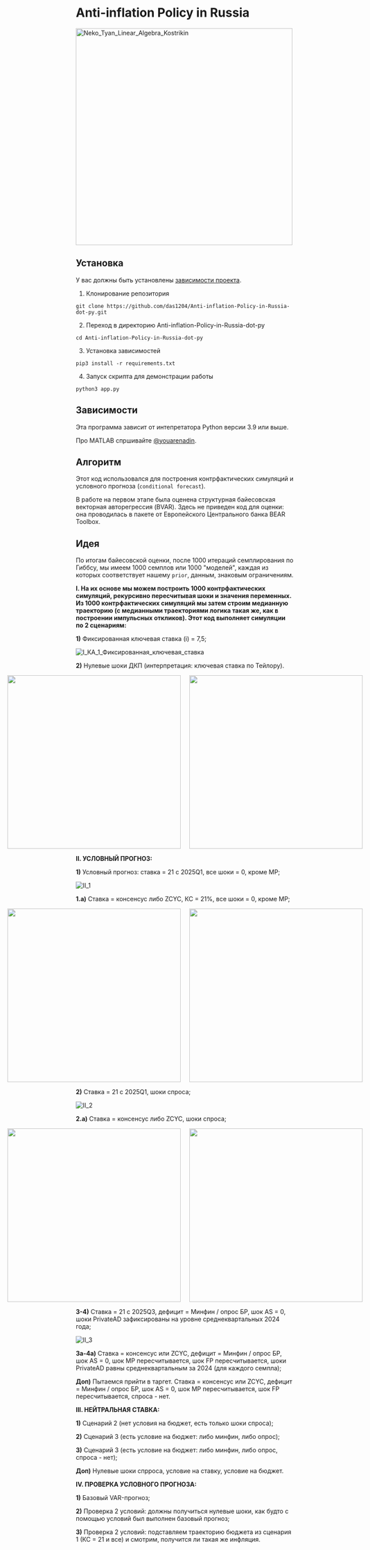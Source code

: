 # Anti-inflation Policy in Russia
<img src="https://raw.githubusercontent.com/cat-milk/Anime-Girls-Holding-Programming-Books/master/Math/Neko_Tyan_Linear_Algebra_Kostrikin.png" width="500" alt="Neko_Tyan_Linear_Algebra_Kostrikin">

<!--Установка-->
## Установка
У вас должны быть установлены [зависимости проекта](https://github.com/das1204/Anti-inflation-Policy-in-Russia-dot-py#зависимости).

1. Клонирование репозитория 

```git clone https://github.com/das1204/Anti-inflation-Policy-in-Russia-dot-py.git```

2. Переход в директорию Anti-inflation-Policy-in-Russia-dot-py

```cd Anti-inflation-Policy-in-Russia-dot-py```

3. Установка зависимостей

```pip3 install -r requirements.txt```

4. Запуск скрипта для демонстрации работы

```python3 app.py```

<!--зависимости-->
## Зависимости
Эта программа зависит от интепретатора Python версии 3.9 или выше.

Про MATLAB спршивайте [@youarenadin](https://github.com/youarenadin).

<!--Логика работы-->
## Алгоритм
Этот код использовался для построения контрфактических симуляций и условного прогноза (```conditional forecast```).


В работе на первом этапе была оценена структурная байесовская векторная авторегрессия (BVAR). Здесь не приведен код для оценки: она проводилась в пакете от Европейского Центрального банка BEAR Toolbox. 


## Идея
По итогам байесовской оценки, после 1000 итераций семплирования по Гиббсу, мы имеем 1000 семплов или 1000 "моделей", каждая из которых соответствует нашему ```prior```, данным, знаковым ограничениям. 


__I. На их основе мы можем построить 1000 контрфактических симуляций, рекурсивно пересчитывая шоки и значения переменных. Из 1000 контрфактических симуляций мы затем строим медианную траекторию (с медианными траекториями логика такая же, как в построении импульсных откликов). Этот код выполняет симуляции по 2 сценариям:__

__1)__ Фиксированная ключевая ставка (i) = 7,5;

![I_КА_1_Фиксированная_ключевая_ставка](./charts/I_КА_1_Фиксированная_ключевая_ставка.png)

__2)__ Нулевые шоки ДКП (интерпретация: ключевая ставка по Тейлору).

<div style="display: flex; justify-content: center; gap: 20px;">
  <img src="./charts/I_КА_2_Нулевые_шоки_ДКП_Инфляция.png" width="400" />
  <img src="./charts/I_КА_2_Нулевые_шоки_ДКП_Ставка.png" width="400" />
</div>

__II. УСЛОВНЫЙ ПРОГНОЗ:__

__1)__ Условный прогноз: ставка = 21 с 2025Q1, все шоки = 0, кроме MP;

![II_1](./charts/II_УП_1_Инфляция.png)

__1.a)__ Cтавка = консенсус либо ZCYC, КС = 21%, все шоки = 0, кроме MP;

<div style="display: flex; justify-content: center; gap: 20px;">
  <img src="./charts/II_УП_1а_Инфляция.png" width="400" />
  <img src="./charts/II_УП_1а_Ставка.png" width="400" />
</div>

__2)__ Ставка = 21 с 2025Q1, шоки спроса;

![II_2](./charts/II_УП_2_Спрос.png)

__2.а)__ Ставка = консенсус либо ZCYC, шоки спроса;

<div style="display: flex; justify-content: center; gap: 20px;">
  <img src="./charts/II_УП_2а_Инфляция.png" width="400" />
  <img src="./charts/II_УП_2а_Ставка.png" width="400" />
</div>

__3-4)__ Ставка = 21 с 2025Q3, дефицит = Минфин / опрос БР, шок AS = 0, шоки PrivateAD зафиксированы на уровне среднеквартальных 2024 года;

![II_3](./charts/II_УП_3.png)

__3а-4а)__ Ставка = консенсус или ZCYC, дефицит = Минфин / опрос БР, шок AS = 0, шок MP пересчитывается, шок FP пересчитывается, шоки PrivateAD равны среднеквартальным за 2024 (для каждого семпла);


__Доп)__ Пытаемся прийти в таргет. Ставка = консенсус или ZCYC, дефицит = Минфин / опрос БР, шок AS = 0, шок MP пересчитывается, шок FP пересчитывается, спроса - нет.

__III. НЕЙТРАЛЬНАЯ СТАВКА:__

__1)__ Сценарий 2 (нет условия на бюджет, есть только шоки спроса);

__2)__ Сценарий 3 (есть условие на бюджет: либо минфин, либо опрос);

__3)__ Сценарий 3 (есть условие на бюджет: либо минфин, либо опрос, спроса - нет);

__Доп)__ Нулевые шоки спрроса, условие на ставку, условие на бюджет.

__IV. ПРОВЕРКА УСЛОВНОГО ПРОГНОЗА:__

__1)__ Базовый VAR-прогноз;

__2)__ Проверка 2 условий: должны получиться нулевые шоки, как будто с помощью условий был выполнен базовый прогноз;

__3)__ Проверка 2 условий: подставляем траекторию бюджета из сценария 1 (КС = 21 и все) и смотрим, получится ли такая же инфляция.
